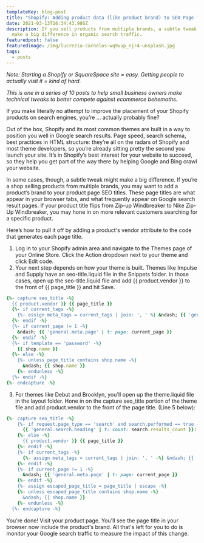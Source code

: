 ```yaml
---
templateKey: blog-post
title: "Shopify: Adding product data (like product brand) to SEO Page Titles"
date: 2021-03-13T16:34:43.986Z
description: If you sell products from multiple brands, a subtle tweak might
  make a big difference in organic search traffic.
featuredpost: false
featuredimage: /img/lucrezia-carnelos-wq9vup_njr4-unsplash.jpg
tags:
  - posts
---
```

*Note: Starting a Shopify or SquareSpace site = easy. Getting people to actually visit it = kind of hard.* 

*This is one in a series of 10 posts to help small business owners make technical tweaks to better compete against ecommerce behemoths.*

If you make literally no attempt to improve the placement of your Shopify products on search engines, you’re … actually probably fine? 

Out of the box, Shopify and its most common themes are built in a way to position you well in Google search results. Page speed, search schema, best practices in HTML structure: they’re all on the radars of Shopify and most theme developers, so you’re already sitting pretty the second you launch your site. It’s in Shopify’s best interest for your website to succeed, so they help you get part of the way there by helping Google and Bing crawl your website. 

In some cases, though, a subtle tweak might make a big difference. If you’re a shop selling products from multiple brands, you may want to add a product’s brand to your product page SEO titles. These page titles are what appear in your browser tabs, and what frequently appear on Google search result pages. If your product title flips from Zip-up Windbreaker to Nike Zip-Up Windbreaker, you may hone in on more relevant customers searching for a specific product.

Here’s how to pull it off by adding a product's vendor attribute to the code that generates each page title.

1. Log in to your Shopify admin area and navigate to the Themes page of your Online Store. Click the Action dropdown next to your theme and click Edit code.
2. Your next step depends on how your theme is built. Themes like Impulse and Supply have an seo-title.liquid file in the Snippets folder. In those cases, open up the seo-title.liquid file and add {{ product.vendor }} to the front of {{ page_title }} and hit Save.

```ruby
{%- capture seo_title -%}
  {{ product.vendor }} {{ page_title }}
  {%- if current_tags -%}
    {%- assign meta_tags = current_tags | join: ', ' %} &ndash; {{ 'general.meta.tags' | t: tags: meta_tags -}}
  {%- endif -%}
  {%- if current_page != 1 -%}
    &ndash; {{ 'general.meta.page' | t: page: current_page }}
  {%- endif -%}
  {%- if template == 'password' -%}
    {{ shop.name }}
  {%- else -%}
    {%- unless page_title contains shop.name -%}
      &ndash; {{ shop.name }}
    {%- endunless -%}
  {%- endif -%}
{%- endcapture -%}
```

3. For themes like Debut and Brooklyn, you'll open up the theme.liquid file in the layout folder. Hone in on the capture seo_title portion of the theme file and add product.vendor to the front of the page title. (Line 5 below):

```ruby
{%- capture seo_title -%}
    {%- if request.page_type == 'search' and search.performed == true -%}
      {{ 'general.search.heading' | t: count: search.results_count }}: {{ 'general.search.results_with_count' | t: terms: search.terms, count: search.results_count }}
    {%- else -%}
      {{ product.vendor }} {{ page_title }}
    {%- endif -%}
    {%- if current_tags -%}
      {%- assign meta_tags = current_tags | join: ', ' -%} &ndash; {{ 'general.meta.tags' | t: tags: meta_tags -}}
    {%- endif -%}
    {%- if current_page != 1 -%}
      &ndash; {{ 'general.meta.page' | t: page: current_page }}
    {%- endif -%}
    {%- assign escaped_page_title = page_title | escape -%}
    {%- unless escaped_page_title contains shop.name -%}
      &ndash; {{ shop.name }}
    {%- endunless -%}
  {%- endcapture -%}
```

You're done! Visit your product page. You'll see the page title in your browser now include the product's brand. All that's left for you to do is monitor your Google search traffic to measure the impact of this change.